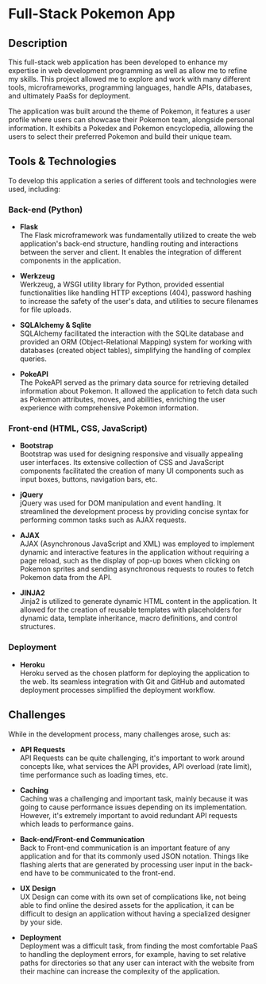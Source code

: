 # Full-Stack Pokemon App

## Description
This full-stack web application has been developed to enhance my expertise in web development programming as well as allow me to refine my skills. This project allowed me to explore and work with many different tools, microframeworks, programming languages, handle APIs, databases, and ultimately PaaSs for deployment. 

The application was built around the theme of Pokemon, it features a user profile where users can showcase their Pokemon team, alongside personal information. It exhibits a Pokedex and Pokemon encyclopedia, allowing the users to select their preferred Pokemon and build their unique team.  

## Tools & Technologies
To develop this application a series of different tools and technologies were used, including:

### Back-end (Python)
- **Flask**  
The Flask microframework was fundamentally utilized to create the web application's back-end structure, handling routing and interactions between the server and client. It enables the integration of different components in the application.

- **Werkzeug**  
Werkzeug, a WSGI utility library for Python, provided essential functionalities like handling HTTP exceptions (404), password hashing to increase the safety of the user's data, and utilities to secure filenames for file uploads.

- **SQLAlchemy & Sqlite**  
SQLAlchemy facilitated the interaction with the SQLite database and provided an ORM (Object-Relational Mapping) system for working with databases (created object tables), simplifying the handling of complex queries.

- **PokeAPI**  
The PokeAPI served as the primary data source for retrieving detailed information about Pokemon. It allowed the application to fetch data such as Pokemon attributes, moves, and abilities, enriching the user experience with comprehensive Pokemon information.


### Front-end (HTML, CSS, JavaScript)
- **Bootstrap**  
Bootstrap was used for designing responsive and visually appealing user interfaces. Its extensive collection of CSS and JavaScript components facilitated the creation of many UI components such as input boxes, buttons, navigation bars, etc.

- **jQuery**  
jQuery was used for DOM manipulation and event handling. It streamlined the development process by providing concise syntax for performing common tasks such as AJAX requests.

- **AJAX**  
AJAX (Asynchronous JavaScript and XML) was employed to implement dynamic and interactive features in the application without requiring a page reload, such as the display of pop-up boxes when clicking on Pokemon sprites and sending asynchronous requests to routes to fetch Pokemon data from the API.

- **JINJA2**  
Jinja2 is utilized to generate dynamic HTML content in the application. It allowed for the creation of reusable templates with placeholders for dynamic data, template inheritance, macro definitions, and control structures.

### Deployment
- **Heroku**  
Heroku served as the chosen platform for deploying the application to the web. Its seamless integration with Git and GitHub and automated deployment processes simplified the deployment workflow.



## Challenges 
While in the development process, many challenges arose, such as:

- **API Requests**  
API Requests can be quite challenging, it's important to work around concepts like, what services the API provides, API overload (rate limit), time performance such as loading times, etc.

- **Caching**  
Caching was a challenging and important task, mainly because it was going to cause performance issues depending on its implementation. However, it's extremely important to avoid redundant API requests which leads to performance gains.

- **Back-end/Front-end Communication**  
Back to Front-end communication is an important feature of any application and for that its commonly used JSON notation. Things like flashing alerts that are generated by processing user input in the back-end have to be communicated to the front-end.

- **UX Design**  
UX Design can come with its own set of complications like, not being able to find online the desired assets for the application, it can be difficult to design an application without having a specialized designer by your side.

- **Deployment**  
Deployment was a difficult task, from finding the most comfortable PaaS to handling the deployment errors, for example, having to set relative paths for directories so that any user can interact with the website from their machine can increase the complexity of the application. 